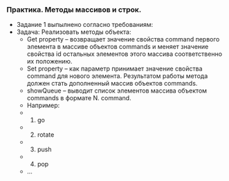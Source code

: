 ### Практика. Методы массивов и строк.
 - Задание 1 выпылнено согласно требованиям:
 - Задача: Реализовать методы объекта: 
   -   Get property – возвращает значение свойства command первого элемента в массиве объектов commands и меняет значение свойства id остальных элементов этого массива соответственно их положению. 
   -   Set property – как параметр принимает значение свойства command для нового элемента. Результатом работы метода должен стать дополненный массив объектов commands.
   -   showQueue – выводит список элементов массива объектом commands в формате N. command. 
   -   Например: 
      -   1. go  
      -   2. rotate 
      -   3. push 
      -   4. pop 
      -   …

